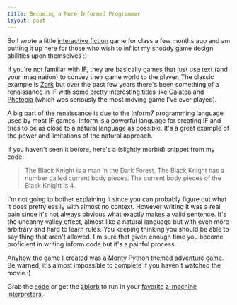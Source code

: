 ```yaml
---
title: Becoming a More Informed Programmer
layout: post
---
```


So I wrote a little [interactive fiction](http://en.wikipedia.org/wiki/Interactive_fiction) game for class a few months ago and am putting it up here for those who wish to inflict my shoddy game design abilities upon themselves :)

If you're not familiar with IF, they are basically games that just use text (and your imagination) to convey their game world to the player. The classic example is [Zork](http://en.wikipedia.org/wiki/Zork) but over the past few years there's been something of a renaissance in IF with some pretty interesting titles like [Galatea](http://ifdb.tads.org/viewgame?id=urxrv27t7qtu52lb) and [Photopia](http://ifdb.tads.org/viewgame?id=ju778uv5xaswnlpl) (which was seriously the most moving game I've ever played).

A big part of the renaissance is due to the [Inform7](http://inform7.com/) programming language used by most IF games. Inform is a powerful language for creating IF and tries to be as close to a natural language as possible. It's a great example of the power and limitations of the natural approach. 

If you haven't seen it before, here's a (slightly morbid) snippet from my code:

>The Black Knight is a man in the Dark Forest. The Black Knight has a number called current body pieces. The current body pieces of the Black Knight is 4.

I'm not going to bother explaining it since you can probably figure out what it does pretty easily with almost no context. However writing it was a real pain since it's not always obvious what exactly makes a valid sentence. It's the uncanny valley effect, almost like a natural language but with even more arbitrary and hard to learn rules. You keeping thinking you should be able to say thing that aren't allowed. I'm sure that given enough time you become proficient in writing inform code but it's a painful process. 

Anyhow the game I created was a Monty Python themed adventure game. Be warned, it's almost impossible to complete if you haven't watched the movie :)

Grab the [code](code/grail_search.inform) or get the [zblorb](code/grail_search.zblorb) to run in your [favorite](http://ccxvii.net/spatterlight/) [z-machine](http://www.inform-fiction.org/zmachine/windows.html) [interpreters](http://www.inform-fiction.org/zmachine/unix.html).
